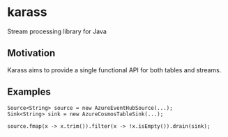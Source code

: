 # karass
Stream processing library for Java

## Motivation

Karass aims to provide a single functional API for both tables and streams.

## Examples

    Source<String> source = new AzureEventHubSource(...);
    Sink<String> sink = new AzureCosmosTableSink(...);

    source.fmap(x -> x.trim()).filter(x -> !x.isEmpty()).drain(sink);


